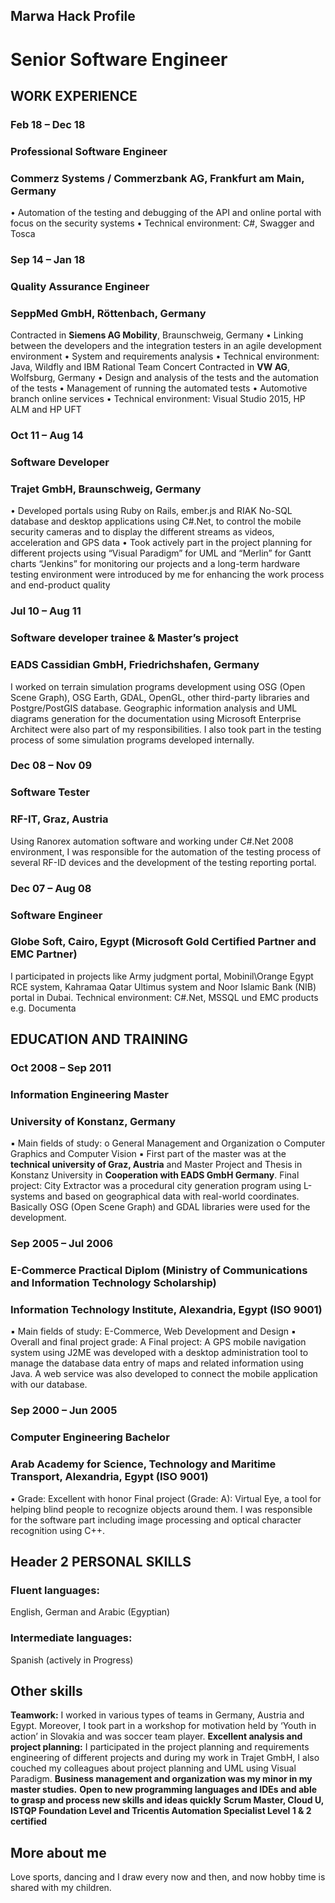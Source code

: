 ## Marwa Hack Profile

# Senior Software Engineer
## WORK EXPERIENCE
### Feb 18 – Dec 18
### Professional Software Engineer
### Commerz Systems / Commerzbank AG, Frankfurt am Main, Germany
• Automation of the testing and debugging of the API and online portal with focus on the security systems
• Technical environment: C#, Swagger and Tosca
### Sep 14 – Jan 18
### Quality Assurance Engineer
### SeppMed GmbH, Röttenbach, Germany
Contracted in **Siemens AG Mobility**, Braunschweig, Germany
• Linking between the developers and the integration testers in an agile development environment
• System and requirements analysis
• Technical environment: Java, Wildfly and IBM Rational Team Concert
Contracted in **VW AG**, Wolfsburg, Germany
• Design and analysis of the tests and the automation of the tests
• Management of running the automated tests
• Automotive branch online services
• Technical environment: Visual Studio 2015, HP ALM and HP UFT
### Oct 11 – Aug 14
### Software Developer
### Trajet GmbH, Braunschweig, Germany
• Developed portals using Ruby on Rails, ember.js and RIAK No-SQL database and desktop applications using C#.Net, to control the mobile security cameras and to display the different streams as videos, acceleration and GPS data
• Took actively part in the project planning for different projects using “Visual Paradigm” for UML and “Merlin” for Gantt charts
“Jenkins” for monitoring our projects and a long-term hardware testing environment were introduced by me for enhancing the work process and end-product quality
### Jul 10 – Aug 11
### Software developer trainee & Master’s project
### EADS Cassidian GmbH, Friedrichshafen, Germany
I worked on terrain simulation programs development using OSG (Open Scene Graph), OSG Earth, GDAL, OpenGL, other third-party libraries and Postgre/PostGIS database. Geographic information analysis and UML diagrams generation for the documentation using Microsoft Enterprise Architect were also part of my responsibilities. I also took part in the testing process of some simulation programs developed internally.
### Dec 08 – Nov 09
### Software Tester
### RF-IT, Graz, Austria
Using Ranorex automation software and working under C#.Net 2008 environment, I was responsible for the automation of the testing process of several RF-ID devices and the development of the testing reporting portal.
### Dec 07 – Aug 08
### Software Engineer
### Globe Soft, Cairo, Egypt (Microsoft Gold Certified Partner and EMC Partner)
I participated in projects like Army judgment portal, Mobinil\Orange Egypt RCE system, Kahramaa Qatar Ultimus system and Noor Islamic Bank (NIB) portal in Dubai.
Technical environment: C#.Net, MSSQL und EMC products e.g. Documenta
## EDUCATION AND TRAINING
### Oct 2008 – Sep 2011
### Information Engineering Master
### University of Konstanz, Germany
▪ Main fields of study:
o General Management and Organization
o Computer Graphics and Computer Vision
▪ First part of the master was at the **technical university of Graz, Austria** and Master Project and Thesis in Konstanz University in **Cooperation with EADS GmbH Germany**.
Final project: City Extractor was a procedural city generation program using L-systems and based on geographical data with real-world coordinates. Basically OSG (Open Scene Graph) and GDAL libraries were used for the development.
### Sep 2005 – Jul 2006
### E-Commerce Practical Diplom (Ministry of Communications and Information Technology Scholarship)
### Information Technology Institute, Alexandria, Egypt (ISO 9001)
▪ Main fields of study: E-Commerce, Web Development and Design
▪ Overall and final project grade: A
Final project: A GPS mobile navigation system using J2ME was developed with a desktop administration tool to manage the database data entry of maps and related information using Java. A web service was also developed to connect the mobile application with our database.
### Sep 2000 – Jun 2005
### Computer Engineering Bachelor
### Arab Academy for Science, Technology and Maritime Transport, Alexandria, Egypt (ISO 9001)
▪ Grade: Excellent with honor
Final project (Grade: A): Virtual Eye, a tool for helping blind people to recognize objects around them. I was responsible for the software part including image processing and optical character recognition using C++.
## Header 2 PERSONAL SKILLS
### Fluent languages: 
English, German and Arabic (Egyptian)
### Intermediate languages:
Spanish (actively in Progress)
## Other skills
**Teamwork:** I worked in various types of teams in Germany, Austria and Egypt. Moreover, I took part in a workshop for motivation held by ‘Youth in action’ in Slovakia and was soccer team player.
**Excellent analysis and project planning:** I participated in the project planning and requirements engineering of different projects and during my work in Trajet GmbH, I also couched my colleagues about project planning and UML using Visual Paradigm.
**Business management and organization was my minor in my master studies.**
**Open to new programming languages and IDEs and able to grasp and process new skills and ideas quickly**
**Scrum Master, Cloud U, ISTQP Foundation Level and Tricentis Automation Specialist Level 1 & 2 certified**
## More about me
Love sports, dancing and I draw every now and then, and now hobby time is shared with my children.
